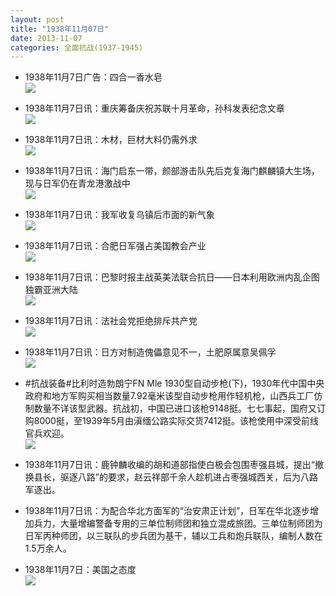 ```yaml
---
layout: post
title: "1938年11月07日"
date: 2013-11-07
categories: 全面抗战(1937-1945)
---
```


<meta name="referrer" content="no-referrer" />

- 1938年11月7日广告：四合一香水皂 <br/><img src="https://ww2.sinaimg.cn/large/aca367d8jw1eacsy98tuzj20e20jsdlt.jpg" />

- 1938年11月7日讯：重庆筹备庆祝苏联十月革命，孙科发表纪念文章 <br/><img src="https://ww1.sinaimg.cn/large/aca367d8jw1eacr7v4verj20cs0nqqad.jpg" />

- 1938年11月7日讯：木材，巨材大料仍需外求 <br/><img src="https://ww3.sinaimg.cn/large/aca367d8jw1eacphi8bc9j20bw0bp40u.jpg" />

- 1938年11月7日讯：海门启东一带，颜部游击队先后克复海门麒麟镇大生场，现与日军仍在青龙港激战中 <br/><img src="https://ww2.sinaimg.cn/large/aca367d8jw1eacm0n1bjlj20cs0ledn6.jpg" />

- 1938年11月7日讯：我军收复乌镇后市面的新气象 <br/><img src="https://ww4.sinaimg.cn/large/aca367d8jw1eacijnkz4ij20cs0maq7e.jpg" />

- 1938年11月7日讯：合肥日军强占美国教会产业 <br/><img src="https://ww1.sinaimg.cn/large/aca367d8jw1eacgta26b6j20cs0no78x.jpg" />

- 1938年11月7日讯：巴黎时报主战英美法联合抗日——日本利用欧洲内乱企图独霸亚洲大陆 <br/><img src="https://ww1.sinaimg.cn/large/aca367d8jw1eacdcehfalj20cs0e878m.jpg" />

- 1938年11月7日讯：法社会党拒绝排斥共产党 <br/><img src="https://ww2.sinaimg.cn/large/aca367d8jw1eacblypqf2j20cs0l7td8.jpg" />

- 1938年11月7日讯：日方对制造傀儡意见不一，土肥原属意吴佩孚 <br/><img src="https://ww4.sinaimg.cn/large/aca367d8jw1eac9vngh8ej20fp0bpwhl.jpg" />

- #抗战装备#比利时造勃朗宁FN Mle 1930型自动步枪(下)，1930年代中国中央政府和地方军购买相当数量7.92毫米该型自动步枪用作轻机枪，山西兵工厂仿制数量不详该型武器。抗战初，中国已进口该枪9148挺。七七事起，国府又订购8000挺，至1939年5月由滇缅公路实际交货7412挺。该枪使用中深受前线官兵欢迎。 <br/><img src="https://ww1.sinaimg.cn/large/aca367d8jw1eac84xhbq1j20ci0dndh3.jpg" />

- 1938年11月7日讯：鹿钟麟收编的胡和道部指使白极会包围枣强县城，提出“撤换县长，驱逐八路”的要求，赵云祥部千余人趁机进占枣强城西关，后为八路军逐出。 

- 1938年11月7日讯：为配合华北方面军的“治安肃正计划”，日军在华北逐步增加兵力，大量增编警备专用的三单位制师团和独立混成旅团。三单位制师团为日军丙种师团，以三联队的步兵团为基干，辅以工兵和炮兵联队，编制人数在1.5万余人。 

- 1938年11月7日：美国之态度 <br/><img src="https://ww1.sinaimg.cn/large/aca367d8jw1eac2xv76t7j20cs0ia7as.jpg" />

